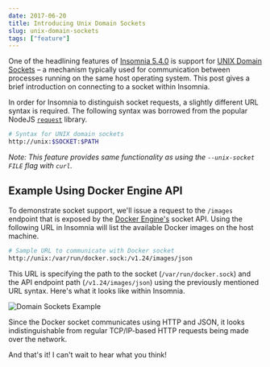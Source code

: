 ```yaml
---
date: 2017-06-20
title: Introducing Unix Domain Sockets
slug: unix-domain-sockets
tags: ["feature"]
---
```


One of the headlining features of [Insomnia 5.4.0](/changelog/5.4.0/) is support for
[UNIX Domain Sockets](https://en.wikipedia.org/wiki/Unix_domain_socket) – a mechanism
typically used for communication between processes running on the same host operating 
system. This post gives a brief introduction on connecting to a socket within Insomnia.

<!--more-->

In order for Insomnia to distinguish socket requests, a slightly different 
URL syntax is required. The following syntax was borrowed from the popular NodeJS 
[`request`](https://github.com/request/request#unix-domain-sockets) library.

```bash
# Syntax for UNIX domain sockets
http://unix:$SOCKET:$PATH
```

_Note: This feature provides same functionality as using the 
`--unix-socket FILE` flag with `curl`._

## Example Using Docker Engine API 

To demonstrate socket support, we'll issue a request to the `/images` endpoint that is exposed 
by the [Docker Engine's](https://docs.docker.com/engine/api/v1.24/) socket API.
Using the following URL in Insomnia will list the available Docker images on the host machine.

```bash
# Sample URL to communicate with Docker socket
http://unix:/var/run/docker.sock:/v1.24/images/json
```

This URL is specifying the path to the socket (`/var/run/docker.sock`) and the API 
endpoint path (`/v1.24/images/json`) using the previously mentioned URL syntax. Here's what
it looks like within Insomnia.

![Domain Sockets Example](/images/blog/unix-sockets.png)

Since the Docker socket communicates using HTTP and JSON, it looks indistinguishable from 
regular TCP/IP-based HTTP requests being made over the network.

And that's it! I can't wait to hear what you think!

